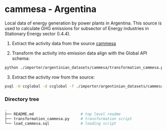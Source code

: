 # cammesa - Argentina
Local data of energy generation by power plants in Argentina. This source is used to calculate GHG emissions for subsector of Energy industries in Stationary Energy sector (I.4.4).

1. Extract the activity data from the source [cammesa](https://cammesaweb.cammesa.com/download/factor-de-emision/)

2. Transform the activity into emission data align with the Global API schema:
```bash
python ./importer/argentinian_datasets/cammesa/transformation_cammesa.py --filepath [path where the transformed data will be saved]
```
3. Extract the activity row from the source:
```bash
psql -U ccglobal -d ccglobal -f ./importer/argentinian_datasets/cammesa/loading_cammesa.sql
```

### Directory tree
```sh
.
├── README.md                     # top level readme
├── transformation_cammesa.py     # transformation script
└── load_cammesa.sql              # loading script    
```